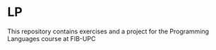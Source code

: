 # LP
This repository contains exercises and a project for the Programming Languages course at FIB-UPC
